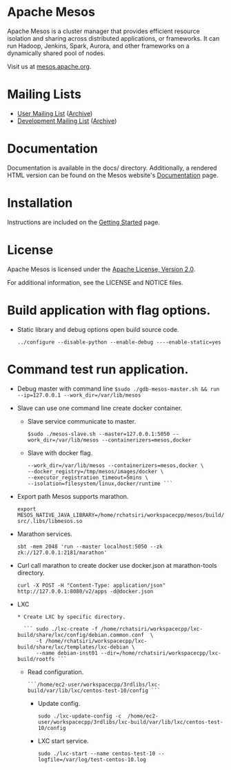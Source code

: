 # Apache Mesos

Apache Mesos is a cluster manager that provides efficient resource isolation
and sharing across distributed applications, or frameworks. It can run Hadoop,
Jenkins, Spark, Aurora, and other frameworks on a dynamically shared pool of
nodes.

Visit us at [mesos.apache.org](http://mesos.apache.org).

# Mailing Lists

 * [User Mailing List](mailto:user-subscribe@mesos.apache.org) ([Archive](https://mail-archives.apache.org/mod_mbox/mesos-user/))
 * [Development Mailing List](mailto:dev-subscribe@mesos.apache.org) ([Archive](https://mail-archives.apache.org/mod_mbox/mesos-dev/))

# Documentation

Documentation is available in the docs/ directory. Additionally, a rendered HTML
version can be found on the Mesos website's [Documentation](http://mesos.apache.org/documentation/) page.

# Installation

Instructions are included on the [Getting Started](http://mesos.apache.org/gettingstarted/) page.

# License

Apache Mesos is licensed under the [Apache License, Version 2.0](http://www.apache.org/licenses/LICENSE-2.0).

For additional information, see the LICENSE and NOTICE files.

# Build application with flag options.

  * Static library and debug options open build source code.

    ``` ../configure --disable-python --enable-debug ----enable-static=yes ```

# Command test run application.

  * Debug master with command line ``` $sudo ./gdb-mesos-master.sh && run --ip=127.0.0.1 --work_dir=/var/lib/mesos ```

  * Slave can use one command line create docker container.

     * Slave service communicate to master.

       ``` $sudo ./mesos-slave.sh --master=127.0.0.1:5050 --work_dir=/var/lib/mesos --containerizers=mesos,docker ```

     * Slave with docker flag.

       ``` sudo ./mesos-slave.sh --master=127.0.0.1:5050 \
       --work_dir=/var/lib/mesos --containerizers=mesos,docker \
       --docker_registry=/tmp/mesos/images/docker \
       --executor_registration_timeout=5mins \
       --isolation=filesystem/linux,docker/runtime ```

  * Export path Mesos supports marathon.

    ``` export MESOS_NATIVE_JAVA_LIBRARY=/home/rchatsiri/workspacecpp/mesos/build/src/.libs/libmesos.so ```

  * Marathon services.

    ``` sbt -mem 2048 'run --master localhost:5050 --zk zk://127.0.0.1:2181/marathon' ```

  * Curl call marathon to create docker use docker.json at marathon-tools directory.

    ``` curl -X POST -H "Content-Type: application/json" http://127.0.0.1:8080/v2/apps -d@docker.json ```

  * LXC

        * Create LXC by specific directory.

          ``` sudo ./lxc-create -f /home/rchatsiri/workspacecpp/lxc-build/share/lxc/config/debian.common.conf  \
              -t /home/rchatsiri/workspacecpp/lxc-build/share/lxc/templates/lxc-debian \
              --name debian-inst01 --dir=/home/rchatsiri/workspacecpp/lxc-build/rootfs ```

	* Read configuration.

          ```/home/ec2-user/workspacecpp/3rdlibs/lxc-build/var/lib/lxc/centos-test-10/config ```

        * Update config.

          ``` sudo ./lxc-update-config -c  /home/ec2-user/workspacecpp/3rdlibs/lxc-build/var/lib/lxc/centos-test-10/config ```

        * LXC start service.

          ``` sudo ./lxc-start --name centos-test-10 --logfile=/var/log/test-centos-10.log ```

